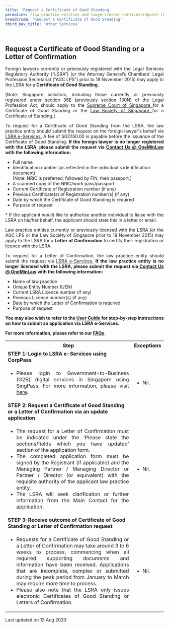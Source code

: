 ```yaml
---
title: 'Request a Certificate of Good Standing'
permalink: /law-practice-entities-and-lawyers/other-services/request-for-a-certificate-of-good-standing/
breadcrumb: 'Request a Certificate of Good Standing'
third_nav_title: 'Other Services'

---
```



Request a Certificate of Good Standing or a Letter of Confirmation
---

<p style="text-align: justify">Foreign lawyers currently or previously registered with the Legal Services Regulatory Authority (“LSRA”) (or the Attorney General’s Chambers’ Legal Profession Secretariat ("AGC LPS") prior to 18 November 2015) may apply to the LSRA for a <b>Certificate of Good Standing</b>.</p> 

<p style="text-align: justify">[Note: Singapore solicitors, including those currently or previously registered under section 36E (previously section 130N) of the Legal Profession Act, should apply to the <a href="http://www.supremecourt.gov.sg/services/services-for-the-legal-profession/apply-for-certificate-of-good-standing" target="_blank">Supreme Court of Singapore </a>for a Certificate of Good Standing or the <a href="https://www.lawsociety.org.sg/for-lawyers/certificate-of-standing/" target="_blank">Law Society of Singapore </a>for a Certificate of Standing.]</p> 
  
<p style="text-align: justify">To request for a Certificate of Good Standing from the LSRA, the law practice entity should submit the request on the foreign lawyer's behalf via <a href="https://www.mlaw.gov.sg/eservices/lsra/lsra-home/" target="_blank">LSRA e-Services.</a> A fee of SGD150.00 is payable before the issuance of the Certificate of Good Standing. <b>If the foreign lawyer is no longer registered with the LSRA, please submit the request via <a href="https://www.mlaw.gov.sg/eservices/enquiry/" target="_blank">Contact Us @ OneMinLaw</a> with the following information:</b></p> 

* Full name
* Identification number (as reflected in the individual's identification document)<br>[Note: NRIC is preferred, followed by FIN, then passport.] 
* A scanned copy of the NRIC/work pass/passport
* Current Certificate of Registration number (if any)
* Previous Certificate(s) of Registration number(s) (if any)
* Date by which the Certificate of Good Standing is required
* Purpose of request
<p style="text-align: justify">* If the applicant would like to authorise another individual to liaise with the LSRA on his/her behalf, the applicant should state this in a letter or email.</p>

<p style="text-align: justify">Law practice entities currently or previously licensed with the LSRA (or the AGC LPS or the Law Society of Singapore prior to 18 November 2015) may apply to the LSRA for a <b>Letter of Confirmation</b> to certify their registration or licence with the LSRA. </p> 

<p style="text-align: justify">To request for a Letter of Confirmation, the law practice entity should submit the request via <a href="https://www.mlaw.gov.sg/eservices/lsra/lsra-home/" target="_blank">LSRA e-Services.</a> <b>If the law practice entity is no longer licensed with the LSRA, please submit the request via <a href="https://www.mlaw.gov.sg/eservices/enquiry/" target="_blank">Contact Us @ OneMinLaw</a> with the following information:</b></p> 

* Name of law practice
* Unique Entity Number (UEN)
* Current LSRA Licence number (if any)
* Previous Licence number(s) (if any)
* Date by which the Letter of Confirmation is required
* Purpose of request

<p style="text-align: justify"><b>You may also wish to refer to the <a href="https://www.mlaw.gov.sg/eservices/lsra/lsra-home/" target="_blank">User Guide</a> for step-by-step instructions on how to submit an application via LSRA e-Services.</b></p>

<p style="text-align: justify"><b>For more information, please refer to our <a href="https://va.ecitizen.gov.sg/cfp/customerpages/mlaw/explorefaq.aspx" target="_blank">FAQs</a>.</b></p>

<table>
  <tr>
    <th>
      Step
    </th>
    <th>
      Exceptions
    </th>
  </tr>
  <tr>
    <td>
      <b>STEP 1: Login to LSRA e-Services using CorpPass</b>
    </td>
    <td></td>
  </tr>
  <tr>
    <td>
      <ul>
        <li style="text-align: justify">Please login to Government-to-Business (G2B) digital services in Singapore using SingPass. For more information, please visit <a href="go.gov.sg/corporate-login" target="_blank">here</a>.</li>
      </ul>
    </td>
    <td>
      <ul>
        <li>Nil.</li>
      </ul>
    </td>
  </tr>
  <tr>
    <td>
      <b>STEP 2: Request a Certificate of Good Standing or a Letter of Confirmation via an update application </b>
    </td>
    <td></td>
  </tr>
  <tr>
    <td>
      <ul>
        <li style="text-align: justify">The request for a Letter of Confirmation must be indicated under the ‘Please state the sections/fields which you have updated’ section of the application form.</li>
        <li style="text-align: justify">The completed application form must be signed by the Registrant (if applicable) and the Managing Partner / Managing Director or Partner / Director (or equivalent) with the requisite authority of the applicant law practice entity.</li>
        <li style="text-align: justify">The LSRA will seek clarification or further information from the Main Contact for the application.</li>
      </ul>
    </td>
    <td>
      <ul>
        <li>Nil.</li>
      </ul>
    </td>
  </tr>
  <tr>
    <td>
      <b>STEP 3: Receive outcome of Certificate of Good Standing or Letter of Confirmation request</b>
    </td>
    <td></td>
  </tr>
  <tr>
    <td>
      <ul>
        <li style="text-align: justify">Requests for a Certificate of Good Standing or a Letter of Confirmation may take around 3 to 6 weeks to process, commencing when all required supporting documents and information have been received. Applications that are incomplete, complex or submitted during the peak period from January to March may require more time to process.</li>
        <li style="text-align: justify">Please also note that the LSRA only issues electronic Certificates of Good Standing or Letters of Confirmation.</li>
      </ul>
    </td>
    <td>
      <ul>
        <li>Nil.</li>
      </ul>
    </td>
  </tr>
</table>


<p class="right-side-updated">Last updated on 13 Aug 2020</p> 
